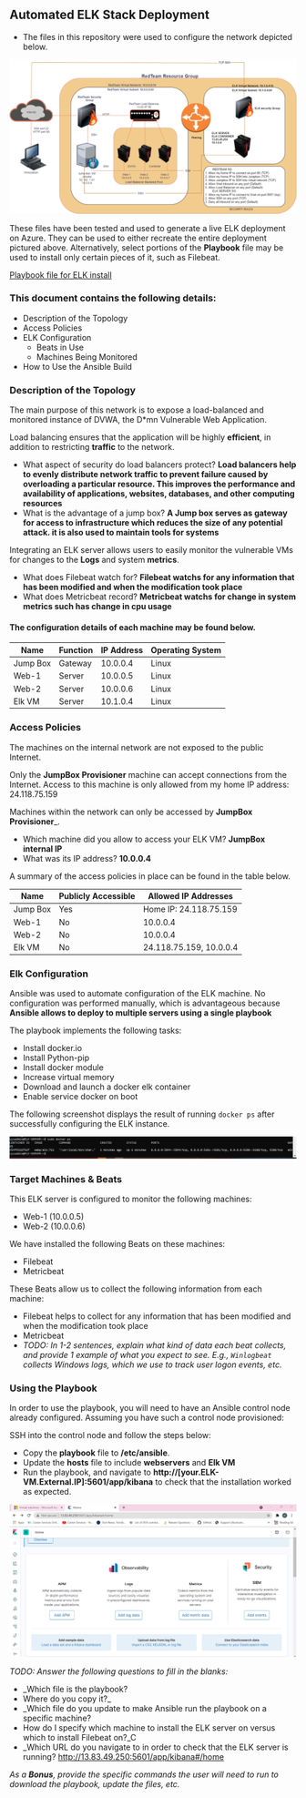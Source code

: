 ## Automated ELK Stack Deployment

* The files in this repository were used to configure the network depicted below.

![alt_text](CloudDiagram.png)

These files have been tested and used to generate a live ELK deployment on Azure. They can be used to either recreate the entire deployment pictured above. Alternatively, select portions of the __Playbook__ file may be used to install only certain pieces of it, such as Filebeat.

  [Playbook file for ELK install](elk.yml)

### This document contains the following details:
- Description of the Topology
- Access Policies
- ELK Configuration
  - Beats in Use
  - Machines Being Monitored
- How to Use the Ansible Build


### Description of the Topology

The main purpose of this network is to expose a load-balanced and monitored instance of DVWA, the D*mn Vulnerable Web Application.

Load balancing ensures that the application will be highly __efficient__, in addition to restricting __traffic__ to the network.
- What aspect of security do load balancers protect? __Load balancers help to evenly distribute network traffic to prevent failure caused by overloading a particular resource. This improves the performance and availability of applications, websites, databases, and other computing resources__
- What is the advantage of a jump box? __A Jump box serves as gateway for access to infrastructure which reduces the size of any potential attack. it is also used to maintain tools for systems__

Integrating an ELK server allows users to easily monitor the vulnerable VMs for changes to the __Logs__ and system __metrics__.
- What does Filebeat watch for? __Filebeat watchs for any information that has been modified and when the modification took place__
- What does Metricbeat record? __Metricbeat watchs for change in system metrics such has change in cpu usage__

#### The configuration details of each machine may be found below.

| Name     | Function | IP Address | Operating System |    
|----------|----------|------------|------------------|      
| Jump Box | Gateway  | 10.0.0.4   | Linux            |      
| Web-1    | Server   | 10.0.0.5   | Linux            |
| Web-2    | Server   | 10.0.0.6   | Linux            |
| Elk VM   | Server   | 10.1.0.4   | Linux            |

### Access Policies

The machines on the internal network are not exposed to the public Internet. 

Only the __JumpBox Provisioner__ machine can accept connections from the Internet. Access to this machine is only allowed from my home IP address: 24.118.75.159

Machines within the network can only be accessed by __JumpBox Provisioner___.
- Which machine did you allow to access your ELK VM? __JumpBox internal IP__
- What was its IP address? __10.0.0.4__

A summary of the access policies in place can be found in the table below.

| Name     | Publicly Accessible | Allowed IP Addresses   |
|----------|---------------------|------------------------|
| Jump Box |     Yes             | Home IP: 24.118.75.159 |
| Web-1    |     No              | 10.0.0.4               |
| Web-2    |     No              | 10.0.0.4               |
| Elk VM   |     No              | 24.118.75.159, 10.0.0.4|
### Elk Configuration

Ansible was used to automate configuration of the ELK machine. No configuration was performed manually, which is advantageous because __Ansible allows to deploy to multiple servers using a single playbook__

The playbook implements the following tasks:
- Install docker.io
- Install Python-pip
- Install docker module
- Increase virtual memory
- Download and launch a docker elk container
- Enable service docker on boot

The following screenshot displays the result of running `docker ps` after successfully configuring the ELK instance.

![alt_text](Cloud_HW/image_(17).png)

### Target Machines & Beats
This ELK server is configured to monitor the following machines:
- Web-1 (10.0.0.5)
- Web-2 (10.0.0.6)

We have installed the following Beats on these machines:
- Filebeat
- Metricbeat

These Beats allow us to collect the following information from each machine:
- Filebeat helps to collect for any information that has been modified and when the modification took place
- Metricbeat
- _TODO: In 1-2 sentences, explain what kind of data each beat collects, and provide 1 example of what you expect to see. E.g., `Winlogbeat` collects Windows logs, which we use to track user logon events, etc._

### Using the Playbook
In order to use the playbook, you will need to have an Ansible control node already configured. Assuming you have such a control node provisioned: 

SSH into the control node and follow the steps below:
- Copy the __playbook__ file to __/etc/ansible__.
- Update the __hosts__ file to include __webservers__ and __Elk VM__ 
- Run the playbook, and navigate to __http://[your.ELK-VM.External.IP]:5601/app/kibana__ to check that the installation worked as expected.

![alt_text](Cloud_HW/image_(1).png)

_TODO: Answer the following questions to fill in the blanks:_
- _Which file is the playbook? 
- Where do you copy it?_
- _Which file do you update to make Ansible run the playbook on a specific machine? 
- How do I specify which machine to install the ELK server on versus which to install Filebeat on?_C
- _Which URL do you navigate to in order to check that the ELK server is running? http://13.83.49.250:5601/app/kibana#/home



_As a **Bonus**, provide the specific commands the user will need to run to download the playbook, update the files, etc._
